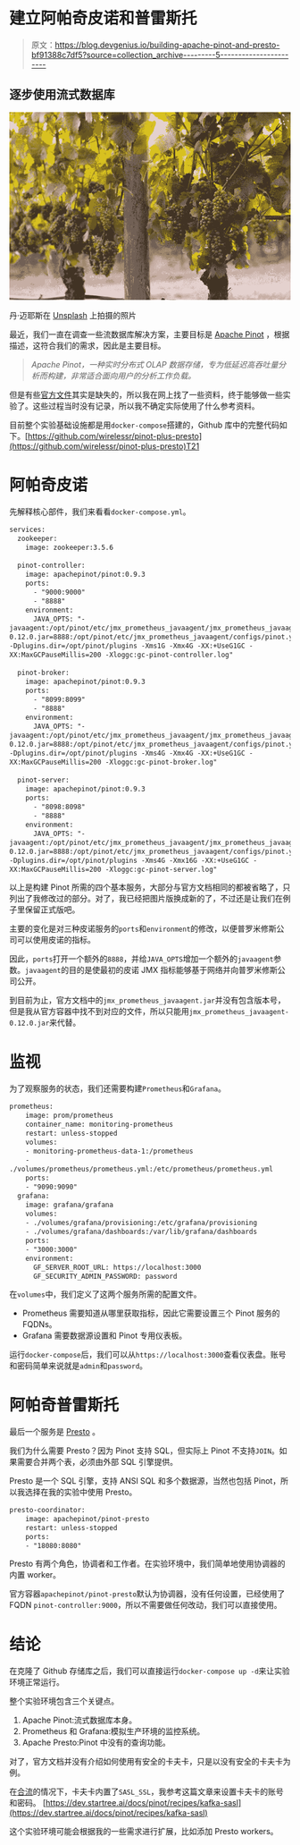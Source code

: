 # 建立阿帕奇皮诺和普雷斯托

> 原文：<https://blog.devgenius.io/building-apache-pinot-and-presto-bf91388c7df5?source=collection_archive---------5----------------------->

## 逐步使用流式数据库

![](img/9b8dac9a6b55f5fb8ea68c0cf54c59b7.png)

丹·迈耶斯在 [Unsplash](https://unsplash.com/photos/tq2ClHwDbD8) 上拍摄的照片

最近，我们一直在调查一些流数据库解决方案，主要目标是 [Apache Pinot](https://pinot.apache.org/) ，根据描述，这符合我们的需求，因此是主要目标。

> *Apache Pinot，一种实时分布式 OLAP 数据存储，专为低延迟高吞吐量分析而构建，非常适合面向用户的分析工作负载。*

但是有些[官方文件](https://docs.pinot.apache.org/)其实是缺失的，所以我在网上找了一些资料，终于能够做一些实验了。这些过程当时没有记录，所以我不确定实际使用了什么参考资料。

目前整个实验基础设施都是用`docker-compose`搭建的，Github 库中的完整代码如下。[https://github.com/wirelessr/pinot-plus-presto](https://github.com/wirelessr/pinot-plus-presto)T21

# 阿帕奇皮诺

先解释核心部件，我们来看看`docker-compose.yml`。

```
services:
  zookeeper:
    image: zookeeper:3.5.6

  pinot-controller:
    image: apachepinot/pinot:0.9.3
    ports:
      - "9000:9000"
      - "8888"
    environment:
      JAVA_OPTS: "-javaagent:/opt/pinot/etc/jmx_prometheus_javaagent/jmx_prometheus_javaagent-0.12.0.jar=8888:/opt/pinot/etc/jmx_prometheus_javaagent/configs/pinot.yml -Dplugins.dir=/opt/pinot/plugins -Xms1G -Xmx4G -XX:+UseG1GC -XX:MaxGCPauseMillis=200 -Xloggc:gc-pinot-controller.log"

  pinot-broker:
    image: apachepinot/pinot:0.9.3
    ports:
      - "8099:8099"
      - "8888"
    environment:
      JAVA_OPTS: "-javaagent:/opt/pinot/etc/jmx_prometheus_javaagent/jmx_prometheus_javaagent-0.12.0.jar=8888:/opt/pinot/etc/jmx_prometheus_javaagent/configs/pinot.yml -Dplugins.dir=/opt/pinot/plugins -Xms4G -Xmx4G -XX:+UseG1GC -XX:MaxGCPauseMillis=200 -Xloggc:gc-pinot-broker.log"

  pinot-server:
    image: apachepinot/pinot:0.9.3
    ports:
      - "8098:8098"
      - "8888"
    environment:
      JAVA_OPTS: "-javaagent:/opt/pinot/etc/jmx_prometheus_javaagent/jmx_prometheus_javaagent-0.12.0.jar=8888:/opt/pinot/etc/jmx_prometheus_javaagent/configs/pinot.yml -Dplugins.dir=/opt/pinot/plugins -Xms4G -Xmx16G -XX:+UseG1GC -XX:MaxGCPauseMillis=200 -Xloggc:gc-pinot-server.log"
```

以上是构建 Pinot 所需的四个基本服务，大部分与官方文档相同的都被省略了，只列出了我修改过的部分。对了，我已经把图片版换成新的了，不过还是让我们在例子里保留正式版吧。

主要的变化是对三种皮诺服务的`ports`和`environment`的修改，以便普罗米修斯公司可以使用皮诺的指标。

因此，`ports`打开一个额外的`8888`，并给`JAVA_OPTS`增加一个额外的`javaagent`参数。`javaagent`的目的是使最初的皮诺 JMX 指标能够基于网络并向普罗米修斯公司公开。

到目前为止，官方文档中的`jmx_prometheus_javaagent.jar`并没有包含版本号，但是我从官方容器中找不到对应的文件，所以只能用`jmx_prometheus_javaagent-0.12.0.jar`来代替。

# 监视

为了观察服务的状态，我们还需要构建`Prometheus`和`Grafana`。

```
prometheus:
    image: prom/prometheus
    container_name: monitoring-prometheus
    restart: unless-stopped
    volumes:
    - monitoring-prometheus-data-1:/prometheus
    - ./volumes/prometheus/prometheus.yml:/etc/prometheus/prometheus.yml
    ports:
    - "9090:9090"
  grafana:
    image: grafana/grafana
    volumes:
    - ./volumes/grafana/provisioning:/etc/grafana/provisioning
    - ./volumes/grafana/dashboards:/var/lib/grafana/dashboards
    ports:
    - "3000:3000"
    environment:
      GF_SERVER_ROOT_URL: https://localhost:3000
      GF_SECURITY_ADMIN_PASSWORD: password
```

在`volumes`中，我们定义了这两个服务所需的配置文件。

*   Prometheus 需要知道从哪里获取指标，因此它需要设置三个 Pinot 服务的 FQDNs。
*   Grafana 需要数据源设置和 Pinot 专用仪表板。

运行`docker-compose`后，我们可以从`https://localhost:3000`查看仪表盘。账号和密码简单来说就是`admin`和`password`。

# 阿帕奇普雷斯托

最后一个服务是 [Presto](https://prestodb.io/) 。

我们为什么需要 Presto？因为 Pinot 支持 SQL，但实际上 Pinot 不支持`JOIN`。如果需要合并两个表，必须由外部 SQL 引擎提供。

Presto 是一个 SQL 引擎，支持 ANSI SQL 和多个数据源，当然也包括 Pinot，所以我选择在我的实验中使用 Presto。

```
presto-coordinator:
    image: apachepinot/pinot-presto
    restart: unless-stopped
    ports:
    - "18080:8080"
```

Presto 有两个角色，协调者和工作者。在实验环境中，我们简单地使用协调器的内置 worker。

官方容器`apachepinot/pinot-presto`默认为协调器，没有任何设置，已经使用了 FQDN `pinot-controller:9000`，所以不需要做任何改动，我们可以直接使用。

# 结论

在克隆了 Github 存储库之后，我们可以直接运行`docker-compose up -d`来让实验环境正常运行。

整个实验环境包含三个关键点。

1.  Apache Pinot:流式数据库本身。
2.  Prometheus 和 Grafana:模拟生产环境的监控系统。
3.  Apache Presto:Pinot 中没有的查询功能。

对了，官方文档并没有介绍如何使用有安全的卡夫卡，只是以没有安全的卡夫卡为例。

在[合流](https://www.confluent.io/)的情况下，卡夫卡内置了`SASL_SSL`，我参考这篇文章来设置卡夫卡的账号和密码。
[https://dev.startree.ai/docs/pinot/recipes/kafka-sasl](https://dev.startree.ai/docs/pinot/recipes/kafka-sasl)

这个实验环境可能会根据我的一些需求进行扩展，比如添加 Presto workers。
